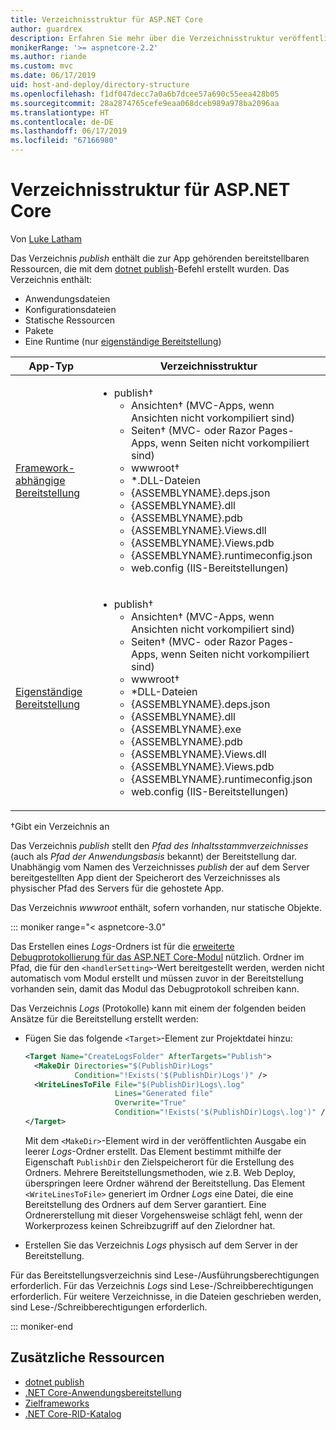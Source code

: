 ```yaml
---
title: Verzeichnisstruktur für ASP.NET Core
author: guardrex
description: Erfahren Sie mehr über die Verzeichnisstruktur veröffentlichter ASP.NET Core-Apps.
monikerRange: '>= aspnetcore-2.2'
ms.author: riande
ms.custom: mvc
ms.date: 06/17/2019
uid: host-and-deploy/directory-structure
ms.openlocfilehash: f1df047decc7a0a6b7dcee57a690c55eea428b05
ms.sourcegitcommit: 28a2874765cefe9eaa068dceb989a978ba2096aa
ms.translationtype: HT
ms.contentlocale: de-DE
ms.lasthandoff: 06/17/2019
ms.locfileid: "67166980"
---
```

# <a name="aspnet-core-directory-structure"></a>Verzeichnisstruktur für ASP.NET Core

Von [Luke Latham](https://github.com/guardrex)

Das Verzeichnis *publish* enthält die zur App gehörenden bereitstellbaren Ressourcen, die mit dem [dotnet publish](/dotnet/core/tools/dotnet-publish)-Befehl erstellt wurden. Das Verzeichnis enthält:

* Anwendungsdateien
* Konfigurationsdateien
* Statische Ressourcen
* Pakete
* Eine Runtime (nur [eigenständige Bereitstellung](/dotnet/core/deploying/#self-contained-deployments-scd))

| App-Typ | Verzeichnisstruktur |
| -------- | ------------------- |
| [Framework-abhängige Bereitstellung](/dotnet/core/deploying/#framework-dependent-deployments-fdd) | <ul><li>publish&dagger;<ul><li>Ansichten&dagger; (MVC-Apps, wenn Ansichten nicht vorkompiliert sind)</li><li>Seiten&dagger; (MVC- oder Razor Pages-Apps, wenn Seiten nicht vorkompiliert sind)</li><li>wwwroot&dagger;</li><li>*\.DLL-Dateien</li><li>{ASSEMBLYNAME}.deps.json</li><li>{ASSEMBLYNAME}.dll</li><li>{ASSEMBLYNAME}.pdb</li><li>{ASSEMBLYNAME}.Views.dll</li><li>{ASSEMBLYNAME}.Views.pdb</li><li>{ASSEMBLYNAME}.runtimeconfig.json</li><li>web.config (IIS-Bereitstellungen)</li></ul></li></ul> |
| [Eigenständige Bereitstellung](/dotnet/core/deploying/#self-contained-deployments-scd) | <ul><li>publish&dagger;<ul><li>Ansichten&dagger; (MVC-Apps, wenn Ansichten nicht vorkompiliert sind)</li><li>Seiten&dagger; (MVC- oder Razor Pages-Apps, wenn Seiten nicht vorkompiliert sind)</li><li>wwwroot&dagger;</li><li>\*DLL-Dateien</li><li>{ASSEMBLYNAME}.deps.json</li><li>{ASSEMBLYNAME}.dll</li><li>{ASSEMBLYNAME}.exe</li><li>{ASSEMBLYNAME}.pdb</li><li>{ASSEMBLYNAME}.Views.dll</li><li>{ASSEMBLYNAME}.Views.pdb</li><li>{ASSEMBLYNAME}.runtimeconfig.json</li><li>web.config (IIS-Bereitstellungen)</li></ul></li></ul> |

&dagger;Gibt ein Verzeichnis an

Das Verzeichnis *publish* stellt den *Pfad des Inhaltsstammverzeichnisses* (auch als *Pfad der Anwendungsbasis* bekannt) der Bereitstellung dar. Unabhängig vom Namen des Verzeichnisses *publish* der auf dem Server bereitgestellten App dient der Speicherort des Verzeichnisses als physischer Pfad des Servers für die gehostete App.

Das Verzeichnis *wwwroot* enthält, sofern vorhanden, nur statische Objekte.

::: moniker range="< aspnetcore-3.0"

Das Erstellen eines *Logs*-Ordners ist für die [erweiterte Debugprotokollierung für das ASP.NET Core-Modul](xref:host-and-deploy/aspnet-core-module#enhanced-diagnostic-logs) nützlich. Ordner im Pfad, die für den `<handlerSetting>`-Wert bereitgestellt werden, werden nicht automatisch vom Modul erstellt und müssen zuvor in der Bereitstellung vorhanden sein, damit das Modul das Debugprotokoll schreiben kann.

Das Verzeichnis *Logs* (Protokolle) kann mit einem der folgenden beiden Ansätze für die Bereitstellung erstellt werden:

* Fügen Sie das folgende `<Target>`-Element zur Projektdatei hinzu:

   ```xml
   <Target Name="CreateLogsFolder" AfterTargets="Publish">
     <MakeDir Directories="$(PublishDir)Logs" 
              Condition="!Exists('$(PublishDir)Logs')" />
     <WriteLinesToFile File="$(PublishDir)Logs\.log" 
                       Lines="Generated file" 
                       Overwrite="True" 
                       Condition="!Exists('$(PublishDir)Logs\.log')" />
   </Target>
   ```

   Mit dem `<MakeDir>`-Element wird in der veröffentlichten Ausgabe ein leerer *Logs*-Ordner erstellt. Das Element bestimmt mithilfe der Eigenschaft `PublishDir` den Zielspeicherort für die Erstellung des Ordners. Mehrere Bereitstellungsmethoden, wie z.B. Web Deploy, überspringen leere Ordner während der Bereitstellung. Das Element `<WriteLinesToFile>` generiert im Ordner *Logs* eine Datei, die eine Bereitstellung des Ordners auf dem Server garantiert. Eine Ordnererstellung mit dieser Vorgehensweise schlägt fehl, wenn der Workerprozess keinen Schreibzugriff auf den Zielordner hat.

* Erstellen Sie das Verzeichnis *Logs* physisch auf dem Server in der Bereitstellung.

Für das Bereitstellungsverzeichnis sind Lese-/Ausführungsberechtigungen erforderlich. Für das Verzeichnis *Logs* sind Lese-/Schreibberechtigungen erforderlich. Für weitere Verzeichnisse, in die Dateien geschrieben werden, sind Lese-/Schreibberechtigungen erforderlich.

::: moniker-end

## <a name="additional-resources"></a>Zusätzliche Ressourcen

* [dotnet publish](/dotnet/core/tools/dotnet-publish)
* [.NET Core-Anwendungsbereitstellung](/dotnet/core/deploying/)
* [Zielframeworks](/dotnet/standard/frameworks)
* [.NET Core-RID-Katalog](/dotnet/core/rid-catalog)
